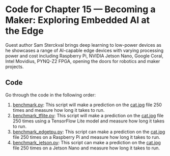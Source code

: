 # Code for Chapter 15 — Becoming a Maker: Exploring Embedded AI at the Edge

Guest author Sam Sterckval brings deep learning to low-power devices as he showcases a range of AI-capable edge devices with varying processing power and cost including Raspberry Pi, NVIDIA Jetson Nano, Google Coral, Intel Movidius, PYNQ-Z2 FPGA, opening the doors for robotics and maker projects.

## Code

Go through the code in the following order:

1. [benchmark.py](https://github.com/practicaldl/Practical-Deep-Learning-Book/blob/master/code/chapter-15/benchmark.py): This script will make a prediction on the [cat.jpg](https://github.com/PracticalDL/Practical-Deep-Learning-Book/blob/master/code/chapter-15/images/cat.jpg) file 250 times and measure how long it takes to run.
2. [benchmark_tflite.py](https://github.com/practicaldl/Practical-Deep-Learning-Book/blob/master/code/chapter-15/benchmark_tflite.py): This script will make a prediction on the [cat.jpg](https://github.com/PracticalDL/Practical-Deep-Learning-Book/blob/master/code/chapter-15/images/cat.jpg) file 250 times using a TensorFlow Lite model and measure how long it takes to run.
3. [benchmark_edgetpu.py](https://github.com/practicaldl/Practical-Deep-Learning-Book/blob/master/code/chapter-15/benchmark_edgetpu.py): This script can make a prediction on the [cat.jpg](https://github.com/PracticalDL/Practical-Deep-Learning-Book/blob/master/code/chapter-15/images/cat.jpg) file 250 times on a Raspberry Pi and measure how long it takes to run.
4. [benchmark_jetson.py](https://github.com/practicaldl/Practical-Deep-Learning-Book/blob/master/code/chapter-15/benchmark_jetson.py): This script can make a prediction on the [cat.jpg](https://github.com/PracticalDL/Practical-Deep-Learning-Book/blob/master/code/chapter-15/images/cat.jpg) file 250 times on a Jetson Nano and measure how long it takes to run.
